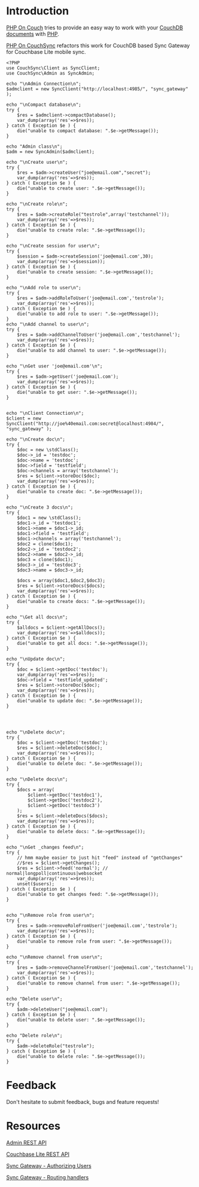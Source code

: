 Introduction
============

[PHP On Couch](http://github.com/dready92/PHP-on-Couch/) tries to provide an easy way to work with your [CouchDB](http://couchdb.apache.org) [documents](http://wiki.apache.org/couchdb/HTTP_Document_API) with [PHP](http://php.net). 

[PHP On CouchSync](https://github.com/mryellow/PHP-on-CouchSync) refactors this work for CouchDB based Sync Gateway for Couchbase Lite mobile sync.





    <?PHP
	use CouchSync\Client as SyncClient;
	use CouchSync\Admin as SyncAdmin;

	echo "\nAdmin Connection\n";
	$admclient = new SyncClient("http://localhost:4985/", "sync_gateway" );

	echo "\nCompact database\n";
	try {
		$res = $admclient->compactDatabase();
		var_dump(array('res'=>$res));
	} catch ( Exception $e ) {
		die("unable to compact database: ".$e->getMessage());
	}

	echo "Admin class\n";
	$adm = new SyncAdmin($admclient);

	echo "\nCreate user\n";
	try {
		$res = $adm->createUser("joe@email.com","secret");
		var_dump(array('res'=>$res));
	} catch ( Exception $e ) {
		die("unable to create user: ".$e->getMessage());
	}

	echo "\nCreate role\n";
	try {
		$res = $adm->createRole("testrole",array('testchannel'));
		var_dump(array('res'=>$res));
	} catch ( Exception $e ) {
		die("unable to create role: ".$e->getMessage());
	}

	echo "\nCreate session for user\n";
	try {
		$session = $adm->createSession('joe@email.com',30);
		var_dump(array('res'=>$session));
	} catch ( Exception $e ) {
		die("unable to create session: ".$e->getMessage());
	}

	echo "\nAdd role to user\n";
	try {
		$res = $adm->addRoleToUser('joe@email.com','testrole');
		var_dump(array('res'=>$res));
	} catch ( Exception $e ) {
		die("unable to add role to user: ".$e->getMessage());
	}
	echo "\nAdd channel to user\n";
	try {
		$res = $adm->addChannelToUser('joe@email.com','testchannel');
		var_dump(array('res'=>$res));
	} catch ( Exception $e ) {
		die("unable to add channel to user: ".$e->getMessage());
	}

	echo "\nGet user 'joe@email.com'\n";
	try {
		$res = $adm->getUser('joe@email.com');
		var_dump(array('res'=>$res));
	} catch ( Exception $e ) {
		die("unable to get user: ".$e->getMessage());
	}


	echo "\nClient Connection\n";
	$client = new SyncClient("http://joe%40email.com:secret@localhost:4984/", "sync_gateway" );

	echo "\nCreate doc\n";
	try {
		$doc = new \stdClass();
		$doc->_id = 'testdoc';
		$doc->name = 'testdoc';
		$doc->field = 'testfield';
		$doc->channels = array('testchannel');
		$res = $client->storeDoc($doc);
		var_dump(array('res'=>$res));
	} catch ( Exception $e ) {
		die("unable to create doc: ".$e->getMessage());
	}

	echo "\nCreate 3 docs\n";
	try {
		$doc1 = new \stdClass();
		$doc1->_id = 'testdoc1';
		$doc1->name = $doc1->_id;
		$doc1->field = 'testfield';
		$doc1->channels = array('testchannel');
		$doc2 = clone($doc1);
		$doc2->_id = 'testdoc2';
		$doc2->name = $doc2->_id;
		$doc3 = clone($doc1);
		$doc3->_id = 'testdoc3';
		$doc3->name = $doc3->_id;
		
		$docs = array($doc1,$doc2,$doc3);
		$res = $client->storeDocs($docs);
		var_dump(array('res'=>$res));
	} catch ( Exception $e ) {
		die("unable to create docs: ".$e->getMessage());
	}

	echo "\Get all docs\n";
	try {
		$alldocs = $client->getAllDocs();
		var_dump(array('res'=>$alldocs));
	} catch ( Exception $e ) {
		die("unable to get all docs: ".$e->getMessage());
	}

	echo "\nUpdate doc\n";
	try {
		$doc = $client->getDoc('testdoc');
		var_dump(array('res'=>$res));
		$doc->field = 'testfield_updated';
		$res = $client->storeDoc($doc);
		var_dump(array('res'=>$res));
	} catch ( Exception $e ) {
		die("unable to update doc: ".$e->getMessage());
	}




	echo "\nDelete doc\n";
	try {
		$doc = $client->getDoc('testdoc');
		$res = $client->deleteDoc($doc);
		var_dump(array('res'=>$res));
	} catch ( Exception $e ) {
		die("unable to delete doc: ".$e->getMessage());
	}

	echo "\nDelete docs\n";
	try {
		$docs = array(
			$client->getDoc('testdoc1'),
			$client->getDoc('testdoc2'),
			$client->getDoc('testdoc3')
		);
		$res = $client->deleteDocs($docs);
		var_dump(array('res'=>$res));
	} catch ( Exception $e ) {
		die("unable to delete docs: ".$e->getMessage());
	}

	echo "\nGet _changes feed\n";
	try {
		// hmm maybe easier to just hit "feed" instead of "getChanges"
		//$res = $client->getChanges(); 
		$res = $client->feed('normal'); // normal|longpoll|continuous|websocket
		var_dump(array('res'=>$res));
		unset($users);
	} catch ( Exception $e ) {
		die("unable to get changes feed: ".$e->getMessage());
	}


	echo "\nRemove role from user\n";
	try {
		$res = $adm->removeRoleFromUser('joe@email.com','testrole');
		var_dump(array('res'=>$res));
	} catch ( Exception $e ) {
		die("unable to remove role from user: ".$e->getMessage());
	}

	echo "\nRemove channel from user\n";
	try {
		$res = $adm->removeChannelFromUser('joe@email.com','testchannel');
		var_dump(array('res'=>$res));
	} catch ( Exception $e ) {
		die("unable to remove channel from user: ".$e->getMessage());
	}

	echo "Delete user\n";
	try {
		$adm->deleteUser("joe@email.com");
	} catch ( Exception $e ) {
		die("unable to delete user: ".$e->getMessage());
	}

	echo "Delete role\n";
	try {
		$adm->deleteRole("testrole");
	} catch ( Exception $e ) {
		die("unable to delete role: ".$e->getMessage());
	}


        
Feedback
========

Don't hesitate to submit feedback, bugs and feature requests!

Resources
=========

[Admin REST API](http://docs.couchbase.com/sync-gateway/#admin-rest-api)

[Couchbase Lite REST API](http://developer.couchbase.com/mobile/develop/references/couchbase-lite/rest-api/index.html)

[Sync Gateway - Authorizing Users](http://developer.couchbase.com/mobile/develop/guides/sync-gateway/administering-sync-gateway/authorizing-users/index.html)

[Sync Gateway - Routing handlers](https://github.com/couchbase/sync_gateway/blob/master/src/github.com/couchbaselabs/sync_gateway/rest/routing.go#L91)
